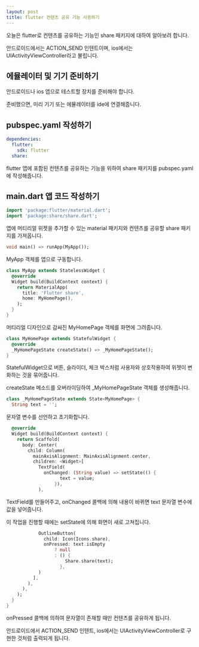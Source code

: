 ```yaml
---
layout: post
title: flutter 컨텐츠 공유 기능 사용하기
---
```


오늘은 flutter로 컨텐츠를 공유하는 기능인 share 패키지에 대하여 알아보려 합니다.

안드로이드에서는 ACTION_SEND 인텐트이며, ios에서는 UIActivityViewController라고 불립니다.

## 에뮬레이터 및 기기 준비하기

안드로이드나 ios 앱으로 테스트할 장치를 준비해야 합니다.

준비했으면, 미리 기기 또는 에뮬레이터를 ide에 연결해줍니다.

## pubspec.yaml 작성하기

```yaml
dependencies:
  flutter:
    sdk: flutter
  share:
```

flutter 앱에 포함된 컨텐츠를 공유하는 기능을 위하여 share 패키지를 pubspec.yaml에 작성해줍니다.

## main.dart 앱 코드 작성하기

```dart
import 'package:flutter/material.dart';
import 'package:share/share.dart';
```

앱에 머티리얼 위젯을 추가할 수 있는 material 패키지와 컨텐츠를 공유할 share 패키지를 가져옵니다.

```dart
void main() => runApp(MyApp());
```

MyApp 객체를 앱으로 구동합니다.

```dart
class MyApp extends StatelessWidget {
  @override
  Widget build(BuildContext context) {
    return MaterialApp(
      title: 'Flutter share',
      home: MyHomePage(),
    );
  }
}
```

머티리얼 디자인으로 감싸진 MyHomePage 객체를 화면에 그려줍니다.

```dart
class MyHomePage extends StatefulWidget {
  @override
  _MyHomePageState createState() => _MyHomePageState();
}
```

StatefulWidget으로 버튼, 슬라이더, 체크 박스처럼 사용자와 상호작용하여 위젯이 변화하는 것을 묶어줍니다.

createState 메소드를 오버라이딩하여 \_MyHomePageState 객체를 생성해줍니다.

```dart
class _MyHomePageState extends State<MyHomePage> {
  String text = '';
```

문자열 변수를 선언하고 초기화합니다.

```dart
  @override
  Widget build(BuildContext context) {
    return Scaffold(
      body: Center(
        child: Column(
          mainAxisAlignment: MainAxisAlignment.center,
          children: <Widget>[
            TextField(
              onChanged: (String value) => setState(() {
                    text = value;
                  }),
            ),
```

TextField를 만들어주고, onChanged 콜백에 의해 내용이 바뀌면 text 문자열 변수에 값을 넣어줍니다.

이 작업을 진행할 때에는 setState에 의해 화면이 새로 고쳐집니다.

```dart
            OutlineButton(
              child: Icon(Icons.share),
              onPressed: text.isEmpty
                  ? null
                  : () {
                      Share.share(text);
                    },
            )
          ],
        ),
      ),
    );
  }
}
```

onPressed 콜백에 의하여 문자열이 존재할 때만 컨텐츠를 공유하게 됩니다.

안드로이드에서 ACTION_SEND 인텐트, ios에서는 UIActivityViewController로 구현한 것처럼 출력되게 됩니다.
